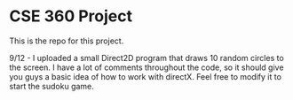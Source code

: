 CSE 360 Project
=============
This is the repo for this project.

9/12 - I uploaded a small Direct2D program that draws 10 random circles to the screen.  I have a lot of comments throughout the code, so it should give you guys a basic idea of how to work with directX.  Feel free to modify it to start the sudoku game.  
